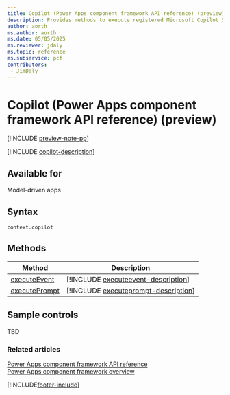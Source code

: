 ```yaml
---
title: Copilot (Power Apps component framework API reference) (preview)
description: Provides methods to execute registered Microsoft Copilot Studio Topics.
author: aorth
ms.author: aorth
ms.date: 05/05/2025
ms.reviewer: jdaly
ms.topic: reference
ms.subservice: pcf
contributors:
 - JimDaly
---
```


# Copilot (Power Apps component framework API reference) (preview)

[!INCLUDE [preview-note-pp](~/../shared-content/shared/preview-includes/preview-note-pp.md)]

[!INCLUDE [copilot-description](includes/copilot-description.md)]

## Available for

Model-driven apps

## Syntax

`context.copilot`

## Methods

| Method| Description|
| --- | --- |
| [executeEvent](copilot/executeevent.md) | [!INCLUDE [executeevent-description](copilot/includes/executeevent-description.md)] |
| [executePrompt](copilot/executeprompt.md) | [!INCLUDE [executeprompt-description](copilot/includes/executeprompt-description.md)] |


## Sample controls

TBD

### Related articles

[Power Apps component framework API reference](../reference/index.md)  
[Power Apps component framework overview](../overview.md)

[!INCLUDE[footer-include](../../../includes/footer-banner.md)]
